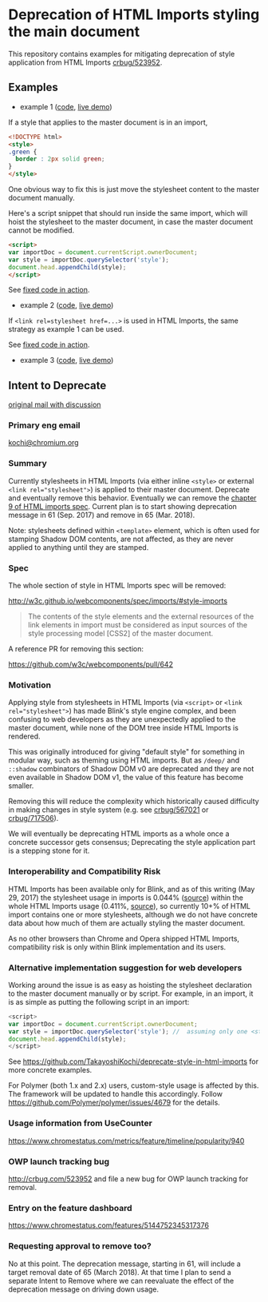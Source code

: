 # Deprecation of HTML Imports styling the main document

This repository contains examples for mitigating deprecation of style application from HTML Imports [crbug/523952](https://bugs.chromium.org/p/chromium/issues/detail?id=523952).

## Examples

- example 1 ([code](https://github.com/TakayoshiKochi/deprecate-style-in-html-imports/tree/master/examples/ex1), [live demo](https://takayoshikochi.github.io/deprecate-style-in-html-imports/examples/ex1/master.html))

If a style that applies to the master document is in an import,
```html
<!DOCTYPE html>
<style>
.green {
  border : 2px solid green;
}
</style>
```

One obvious way to fix this is just move the stylesheet content to the master document manually.

Here's a script snippet that should run inside the same import, which will hoist the stylesheet to the master document, in case the master document cannot be modified.

```html
<script>
var importDoc = document.currentScript.ownerDocument;
var style = importDoc.querySelector('style');
document.head.appendChild(style);
</script>
```

See [fixed code in action](https://takayoshikochi.github.io/deprecate-style-in-html-imports/examples/ex1/master-fixed.html).

- example 2 ([code](https://github.com/TakayoshiKochi/deprecate-style-in-html-imports/tree/master/examples/ex2), [live demo](https://takayoshikochi.github.io/deprecate-style-in-html-imports/examples/ex2/master.html))

If `<link rel=stylesheet href=...>` is used in HTML Imports, the same strategy as example 1 can be used.

See [fixed code in action](https://takayoshikochi.github.io/deprecate-style-in-html-imports/examples/ex2/master.html).

- example 3 ([code](https://github.com/TakayoshiKochi/deprecate-style-in-html-imports/tree/master/examples/ex3), [live demo](https://takayoshikochi.github.io/deprecate-style-in-html-imports/examples/ex3/master.html))



## Intent to Deprecate
[original mail with discussion](https://groups.google.com/a/chromium.org/d/topic/blink-dev/VZraFwqnp9Y/discussion)
### Primary eng email
kochi@chromium.org

### Summary
Currently stylesheets in HTML Imports (via either inline `<style>` or external `<link rel="stylesheet">`) is applied to their master document. Deprecate and eventually remove this behavior.
Eventually we can remove the [chapter 9 of HTML imports spec](http://w3c.github.io/webcomponents/spec/imports/#style-imports).
Current plan is to start showing deprecation message in 61 (Sep. 2017) and remove in 65 (Mar. 2018).

Note: stylesheets defined within `<template>` element, which is often used for stamping Shadow DOM contents, are not affected, as they are never applied to anything until they are stamped.

### Spec
The whole section of style in HTML Imports spec will be removed:

http://w3c.github.io/webcomponents/spec/imports/#style-imports

> The contents of the style elements and the external resources of the link elements in import
> must be considered as input sources of the style processing model [CSS2] of the master
> document.

A reference PR for removing this section:

https://github.com/w3c/webcomponents/pull/642

### Motivation
Applying style from stylesheets in HTML Imports (via `<script>` or `<link rel="stylesheet">`) has made Blink's style engine complex, and been confusing to web developers as they are unexpectedly applied to the master document, while none of the DOM tree inside HTML Imports is rendered.

This was originally introduced for giving "default style" for something in modular way, such as theming using HTML imports. But as `/deep/` and `::shadow` combinators of Shadow DOM v0 are deprecated and they are not even available in Shadow DOM v1, the value of this feature has become smaller.

Removing this will reduce the complexity which historically caused difficulty in making changes in style system (e.g. see [crbug/567021](http://crbug.com/567021) or [crbug/717506](http://crbug.com/717506)).

We will eventually be deprecating HTML imports as a whole once a concrete successor gets consensus; Deprecating the style application part is a stepping stone for it.

### Interoperability and Compatibility Risk
HTML Imports has been available only for Blink, and as of this writing (May 29, 2017) the stylesheet usage in imports is 0.044% ([source](https://www.chromestatus.com/metrics/feature/timeline/popularity/940)) within the whole HTML Imports usage (0.411%, [source](https://www.chromestatus.com/metrics/feature/timeline/popularity/455)), so currently 10+% of HTML import contains one or more stylesheets, although we do not have concrete data about how much of them are actually styling the master document.

As no other browsers than Chrome and Opera shipped HTML Imports, compatibility risk is only within Blink implementation and its users.

### Alternative implementation suggestion for web developers
Working around the issue is as easy as hoisting the stylesheet declaration to the master document manually or by script. For example, in an import, it is as simple as putting the following script in an import:

```js
<script>
var importDoc = document.currentScript.ownerDocument;
var style = importDoc.querySelector('style'); //  assuming only one <style>
document.head.appendChild(style);
</script>
```

See https://github.com/TakayoshiKochi/deprecate-style-in-html-imports for more
concrete examples.

For Polymer (both 1.x and 2.x) users, custom-style usage is affected by this.
The framework will be updated to handle this accordingly.
Follow https://github.com/Polymer/polymer/issues/4679 for the details.

### Usage information from UseCounter
https://www.chromestatus.com/metrics/feature/timeline/popularity/940

### OWP launch tracking bug
http://crbug.com/523952
and file a new bug for OWP launch tracking for removal.

### Entry on the feature dashboard
https://www.chromestatus.com/features/5144752345317376

### Requesting approval to remove too?
No at this point. The deprecation message, starting in 61, will include a target removal date of 65 (March 2018).
At that time I plan to send a separate Intent to Remove where we can reevaluate the effect of the deprecation message on driving down usage.

